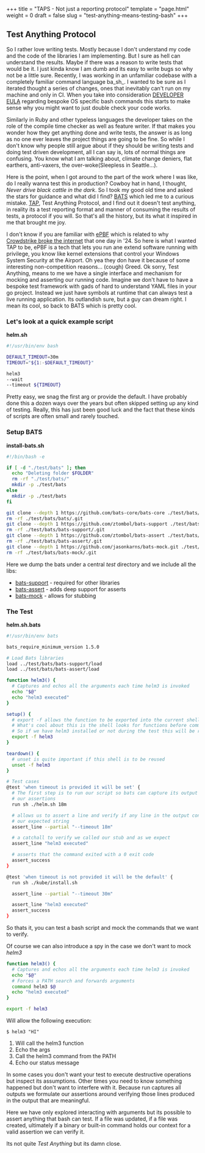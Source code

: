 +++
title = "TAPS - Not just a reporting protocol"
template = "page.html"
weight = 0
draft = false
slug = "test-anything-means-testing-bash"
+++

## Test Anything Protocol

So I rather love writing tests. Mostly because I don't understand my code and the code of the libraries I am implementing. But I sure as hell can understand the results. Maybe if there was a reason to write tests that would be it. I just kinda know I am dumb and its easy to write bugs so why not be a little sure. Recently, I was working in an unfamiliar codebase with a completely familiar command language ba_sh_. I wanted to be sure as I iterated thought a series of changes, ones that inevitably can't run on my machine and only in CI. When you take into consideration [DEVELOPER EULA](@../terms-and-afflictions/eula) regarding bespoke OS specific bash commands this starts to make sense why you might want to just double check your code works.

Similarly in Ruby and other typeless languages the developer takes on the role of the compile time checker as well as feature writer. If that makes you wonder how they get anything done and write tests, the answer is as long as no one ever leaves the project things are going to be fine. So while I don't know why people still argue about if they should be writing tests and doing test driven development, all I can say is, lots of normal things are confusing. You know what I am talking about, climate change deniers, flat earthers, anti-vaxers, the over-woke(Sleepless in Seattle...).

Here is the point, when I got around to the part of the work where I was like, do I really wanna test this in production? Cowboy hat in hand, I thought, _Never drive black cattle in the dark_. So I took my good old time and asked the stars for guidance and what did I find? [BATS](https://github.com/bats-core/bats-core) which led me to a curious mistake. [TAP](https://testanything.org/), Test Anything Protocol, and I find out it doesn't test anything, in reality its a test reporting format and manner of consuming the results of tests, a protocol if you will. So that's all the history, but its what it inspired in me that brought me joy.

I don't know if you are familiar with [ePBF](https://ebpf.io/what-is-ebpf/) which is related to why [Crowdstrike broke the internet](https://en.wikipedia.org/wiki/2024_CrowdStrike_incident) that one day in '24. So here is what I wanted TAP to be, ePBF is a tech that lets you run ane extend software running with privilege, you know like kernel extensions that control your Windows System Security at the Airport. Oh yea they don have it because of some interesting non-competition reasons... (cough) Greed. Ok sorry, Test Anything, means to me we have a single interface and mechanism for mocking and asserting our running code. Imagine we don't have to have a bespoke test framework with gads of hard to understand YAML files in your go project. Instead we just have symbols at runtime that can always test a live running application. Its outlandish sure, but a guy can dream right. I mean its cool, so back to BATS which is pretty cool.

### Let's look at a quick example script

__helm.sh__

```bash
#!/usr/bin/env bash

DEFAULT_TIMEOUT=30m
TIMEOUT="${1:-$DEFAULT_TIMEOUT}"

helm3
--wait
--timeout ${TIMEOUT}
```

Pretty easy, we snag the first arg or provide the default. I have probably done this a dozen ways over the years but often skipped setting up any kind of testing. Really, this has just been good luck and the fact that these kinds of scripts are often small and rarely touched.

### Setup BATS

__install-bats.sh__
```bash
#!/bin/bash -e

if [ -d "./test/bats" ]; then
  echo "Deleting folder $FOLDER"
  rm -rf "./test/bats/"
  mkdir -p ./test/bats
else
  mkdir -p ./test/bats
fi

git clone --depth 1 https://github.com/bats-core/bats-core ./test/bats/bats
rm -rf ./test/bats/bats/.git
git clone --depth 1 https://github.com/ztombol/bats-support ./test/bats/bats-support
rm -rf ./test/bats/bats-support/.git
git clone --depth 1 https://github.com/ztombol/bats-assert ./test/bats/bats-assert
rm -rf ./test/bats/bats-assert/.git
git clone --depth 1 https://github.com/jasonkarns/bats-mock.git ./test/bats/bats-mock
rm -rf ./test/bats/bats-mock/.git
```

Here we dump the bats under a central _test_ directory and we include all the libs:
- [bats-support](https://github.com/ztombol/bats-support) - required for other libraries
- [bats-assert](https://github.com/ztombol/bats-assert) - adds deep support for asserts
- [bats-mock](https://github.com/jasonkarns/bats-mock) - allows for stubbing

### The Test

__helm.sh.bats__
```bash
#!/usr/bin/env bats

bats_require_minimum_version 1.5.0

# Load Bats libraries
load ../test/bats/bats-support/load
load ../test/bats/bats-assert/load

function helm3() {
  # Captures and echos all the arguments each time helm3 is invoked
  echo "$@"
  echo "helm3 executed"
}

setup() {
  # export -f allows the function to be exported into the current shell env
  # What's cool about this is the shell looks for functions before commands
  # So if we have helm3 installed or not during the test this will be resolved first
  export -f helm3
}

teardown() {
  # unset is quite important if this shell is to be reused
  unset -f helm3
}

# Test cases
@test 'when timeout is provided it will be set' {
  # The first step is to run our script so bats can capture its output and setup the env for
  # our assertions
  run sh ./helm.sh 18m

  # allows us to assert a line and verify if any line in the output contains (--partial)
  # our expected string
  assert_line --partial "--timeout 18m"

  # a catchall to verify we called our stub and as we expect
  assert_line "helm3 executed"

  # asserts that the command exited with a 0 exit code
  assert_success
}

@test 'when timeout is not provided it will be the default' {
  run sh ./kube/install.sh

  assert_line --partial "--timeout 30m"

  assert_line "helm3 executed"
  assert_success
}
```

So thats it, you can test a bash script and mock the commands that we want to verify.

Of course we can also introduce a spy in the case we don't want to mock _helm3_

```bash
function helm3() {
  # Captures and echos all the arguments each time helm3 is invoked
  echo "$@"
  # Forces a PATH search and forwards arguments
  command helm3 $@
  echo "helm3 executed"
}

export -f helm3
```

Will allow the following execution:

`$ helm3 "HI"`
1. Will call the helm3 function
2. Echo the args
3. Call the helm3 command from the PATH
4. Echo our status message

In some cases you don't want your test to execute destructive operations but inspect its assumptions. Other times you need to know something happened but don't want to interfere with it. Because run captures all outputs we formulate our assertions around verifying those lines
produced in the output that are meaningful.

Here we have only explored interacting with arguments but its possible to assert anything that bash can test. If a file was updated, if a file was created, ultimately if a binary or built-in command holds our context for a valid assertion we can verify it.

Its not quite _Test Anything_ but its damn close.

